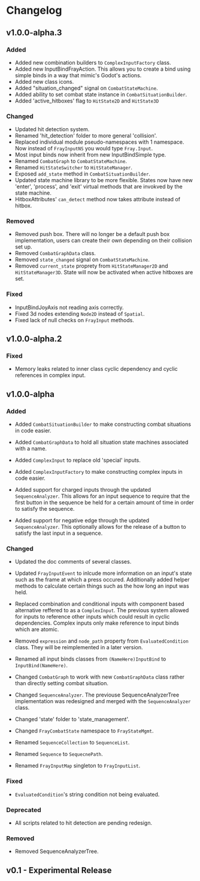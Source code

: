 # Changelog

## v1.0.0-alpha.3

### Added

- Added new combination builders to `ComplexInputFactory` class.
- Added new InputBindFrayAction. This allows you to create a bind using simple binds in a way that mimic's Godot's actions.
- Added new class icons.
- Added "situation_changed" signal on `CombatStateMachine`.
- Added ability to set combat state instance in `CombatSituationBuilder`.
- Added 'active_hitboxes' flag to `HitState2D` and `HitState3D`

### Changed

- Updated hit detection system.
- Renamed 'hit_detection' folder to more general 'collision'.
- Replaced individual module pseudo-namespaces with 1 namespace. Now instead of `FrayInputNS` you would type `Fray.Input`.
- Most input binds now inherit from new InputBindSimple type.
- Renamed `CombatGraph` to `CombatStateMachine`.
- Renamed `HitStateSwitcher` to `HitStateManager`.
- Exposed `add_state` method in `CombatSituationBuilder`.
- Updated state machine library to be more flexible. States now have new 'enter', 'process', and 'exit' virtual methods that are invokved by the state machine.
- HitboxAttributes' `can_detect` method now takes attribute instead of hitbox.

### Removed

- Removed push box. There will no longer be a default push box implementation, users can create their own depending on their collision set up.
- Removed `CombatGraphData` class.
- Removed `state_changed` signal on `CombatStateMachine`.
- Removed `current_state` proprety from `HitStateManager2D` and `HitStateManager3D`. State will now be activated when active hitboxes are set.

### Fixed

- InputBindJoyAxis not reading axis correctly.
- Fixed 3d nodes extending `Node2D` instead of `Spatial`.
- Fixed lack of null checks on `FrayInput` methods.

## v1.0.0-alpha.2

### Fixed

- Memory leaks related to inner class cyclic dependency and cyclic references in complex input.

## v1.0.0-alpha

### Added

- Added `CombatSituationBuilder` to make constructing combat situations in code easier.

- Added `CombatGraphData` to hold all situation state machines associated with a name.

- Added `ComplexInput` to replace old 'special' inputs.

- Added `ComplexInputFactory` to make constructing complex inputs in code easier.

- Added support for charged inputs through the updated `SequenceAnalyzer`. This allows for an input sequence to require that the first button in the sequence be held for a certain amount of time in order to satisfy the sequence.

- Added support for negative edge through the updated `SequenceAnalyzer`. This optionally allows for the release of a button to satisfy the last input in a sequence.

### Changed

- Updated the doc comments of several classes.

- Updated `FrayInputEvent` to inlcude more information on an input's state such as the frame at which a press occured. Additionally added helper methods to calculate certain things such as the how long an input was held.

- Replaced combination and conditional inputs with component based alternative reffered to as a `ComplexInput`. The previous system allowed for inputs to reference other inputs which could result in cyclic dependencies. Complex inputs only make reference to input binds which are atomic.

- Removed `expression` and `node_path` property from `EvaluatedCondition` class. They will be reimplemented in a later version.

- Renamed all input binds classes from `(NameHere)InputBind` to `InputBind(NameHere)`.

- Changed `CombatGraph` to work with new `CombatGraphData` class rather than directly setting combat situation.

- Changed `SequenceAnalyzer`. The previouse SequenceAnalyzerTree implementation was redesigned and merged with the `SequenceAnalyzer` class.

- Changed 'state' folder to 'state_management'.

- Changed `FrayCombatState` namespace to `FrayStateMgmt`.

- Renamed `SequenceCollection` to `SequenceList`.

- Renamed `Sequence` to `SequecnePath`.

- Renamed `FrayInputMap` singleton to `FrayInputList`.

### Fixed

- `EvaluatedCondition`'s string condition not being evaluated.

### Deprecated

- All scripts related to hit detection are pending redesign.

### Removed

- Removed SequenceAnalyzerTree.

## v0.1 - Experimental Release
